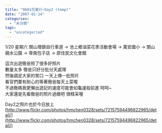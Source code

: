 ```yaml
---
title: "9601花東行~Day2 (temp)"
date: "2007-01-24"
categories: 
  - "未分類"
tags: 
  - "uncategoried"
---
```


1/20 星期六 關山環鎮自行車道 -> 池上鄉油菜花季活動會場 -> 萬安國小 -> 關山親水公園 -> 卑南包子店 -> 原住民文化會館  
  
這次出遊徹爸照了很多好照片  
數量太多 徹爸只好分批分天處理  
然後調足大家的胃口 一天上傳一批照片  
看官們要有耐心的等著徹爸每天上菜喔  
不過徹媽我更懶出遊記的速度可能會如龜速般前進 呵呵~  
大家還是先看徹爸的照片過癮吧 很精采喔  
  
Day2之照片也於今日放上  
[http://www.flickr.com/photos/hmchen0328/sets/72157594496822965/detail/](http://www.flickr.com/photos/hmchen0328/sets/72157594496822965/detail/)
